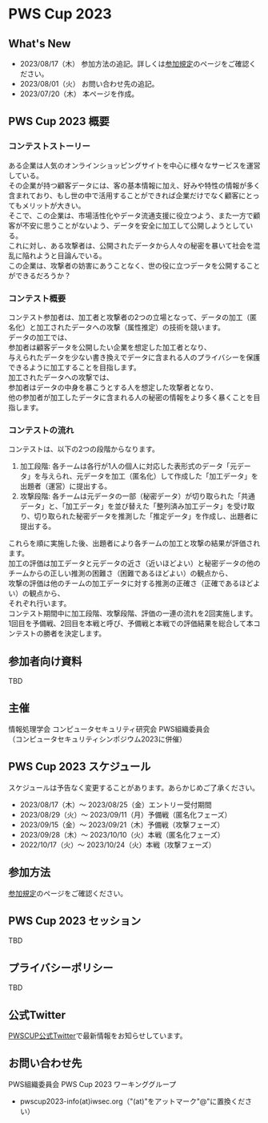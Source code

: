 # PWS Cup 2023

<!--
<div align="center">
 <a href="./Images/poster2023_full.png">
  <img src="./Images/poster2023.jpg" width=50%>
 </a>
</div>
-->

## What's New
- 2023/08/17（木） 参加方法の追記。詳しくは[参加規定](./entry.html)のページをご確認ください。
- 2023/08/01（火） お問い合わせ先の追記。
- 2023/07/20（木） 本ページを作成。

## PWS Cup 2023 概要
### コンテストストーリー
ある企業は人気のオンラインショッピングサイトを中心に様々なサービスを運営している。  
その企業が持つ顧客データには、客の基本情報に加え、好みや特性の情報が多く含まれており、もし世の中で活用することができれば企業だけでなく顧客にとってもメリットが大きい。  
そこで、この企業は、市場活性化やデータ流通支援に役立つよう、また一方で顧客が不安に思うことがないよう、データを安全に加工して公開しようとしている。  
これに対し、ある攻撃者は、公開されたデータから人々の秘密を暴いて社会を混乱に陥れようと目論んでいる。  
この企業は、攻撃者の妨害にあうことなく、世の役に立つデータを公開することができるだろうか？

### コンテスト概要
コンテスト参加者は、加工者と攻撃者の2つの立場となって、データの加工（匿名化）と加工されたデータへの攻撃（属性推定）の技術を競います。  
データの加工では、  
参加者は顧客データを公開したい企業を想定した加工者となり、  
与えられたデータを少ない書き換えでデータに含まれる人のプライバシーを保護できるように加工することを目指します。  
加工されたデータへの攻撃では、  
参加者はデータの中身を暴こうとする人を想定した攻撃者となり、  
他の参加者が加工したデータに含まれる人の秘密の情報をより多く暴くことを目指します。

### コンテストの流れ
コンテストは、以下の2つの段階からなります。

1. 加工段階: 各チームは各行が1人の個人に対応した表形式のデータ「元データ」を与えられ、元データを加工（匿名化）して作成した「加工データ」を出題者（運営）に提出する。
1. 攻撃段階: 各チームは元データの一部（秘密データ）が切り取られた「共通データ」と、「加工データ」を並び替えた「整列済み加工データ」を受け取り、切り取られた秘密データを推測した「推定データ」を作成し、出題者に提出する。

これらを順に実施した後、出題者により各チームの加工と攻撃の結果が評価されます。  
加工の評価は加工データと元データの近さ（近いほどよい）と秘密データの他のチームからの正しい推測の困難さ（困難であるほどよい）の観点から、  
攻撃の評価は他のチームの加工データに対する推測の正確さ（正確であるほどよい）の観点から、  
それぞれ行います。  
コンテスト期間中に加工段階、攻撃段階、評価の一連の流れを2回実施します。  
1回目を予備戦、2回目を本戦と呼び、予備戦と本戦での評価結果を総合して本コンテストの勝者を決定します。

## 参加者向け資料
TBD

## 主催
情報処理学会 コンピュータセキュリティ研究会 PWS組織委員会  
（コンピュータセキュリティシンポジウム2023に併催）

## PWS Cup 2023 スケジュール
スケジュールは予告なく変更することがあります。あらかじめご了承ください。

- 2023/08/17（木）〜 2023/08/25（金）エントリー受付期間
- 2023/08/29（火）〜 2023/09/11（月）予備戦（匿名化フェーズ）
- 2023/09/15（金）〜 2023/09/21（木）予備戦（攻撃フェーズ）
- 2023/09/28（木）〜 2023/10/10（火）本戦（匿名化フェーズ）
- 2022/10/17（火）〜 2023/10/24（火）本戦（攻撃フェーズ）

## 参加方法
[参加規定](./entry.html)のページをご確認ください。

## PWS Cup 2023 セッション
TBD

## プライバシーポリシー
TBD

## 公式Twitter
[PWSCUP公式Twitter](https://twitter.com/pwscup_admin)で最新情報をお知らせしています。

## お問い合わせ先
PWS組織委員会 PWS Cup 2023 ワーキンググループ

- pwscup2023-info(at)iwsec.org（"(at)"をアットマーク"@"に置換ください）
